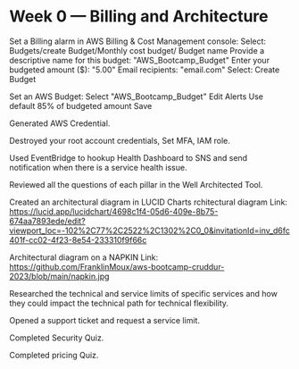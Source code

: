 # Week 0 — Billing and Architecture

Set a Billing alarm in AWS Billing & Cost Management console:
Select: Budgets/create Budget/Monthly cost budget/
Budget name
Provide a descriptive name for this budget:
"AWS_Bootcamp_Budget"
 Enter your budgeted amount ($):
"5.00"
Email recipients:
"email.com"
Select: Create Budget

Set an AWS Budget:
Select "AWS_Bootcamp_Budget"
Edit Alerts
Use default 85% of budgeted amount
Save

Generated AWS Credential.

Destroyed your root account credentials, Set MFA, IAM role.

Used EventBridge to hookup Health Dashboard to SNS and send notification when there is a service health issue.

Reviewed all the questions of each pillar in the Well Architected Tool.

Created an architectural diagram in LUCID Charts
rchitectural diagram Link:
https://lucid.app/lucidchart/4698c1f4-05d6-409e-8b75-674aa7893ede/edit?viewport_loc=-102%2C77%2C2522%2C1302%2C0_0&invitationId=inv_d6fc401f-cc02-4f23-8e54-233310f9f66c

Architectural diagram on a NAPKIN
Link: https://github.com/FranklinMoux/aws-bootcamp-cruddur-2023/blob/main/napkin.jpg

Researched the technical and service limits of specific services and how they could impact the technical path for technical flexibility. 

Opened a support ticket and request a service limit.

Completed Security Quiz.

Completed pricing Quiz.
